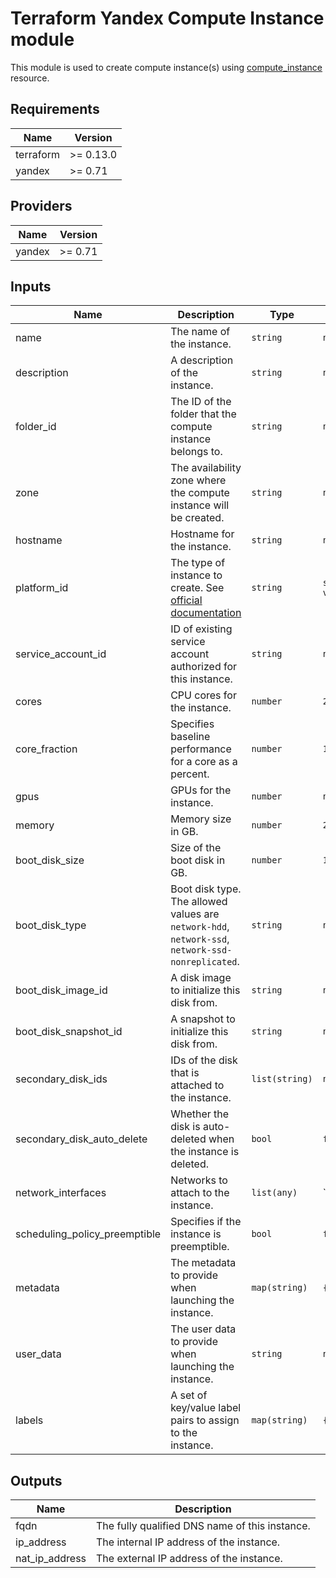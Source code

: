 # Terraform Yandex Compute Instance module

This module is used to create compute instance(s) using [compute_instance](https://registry.terraform.io/providers/yandex-cloud/yandex/latest/docs/resources/compute_instance) resource.

## Requirements

| Name      | Version   |
|-----------|-----------|
| terraform | >= 0.13.0 |
| yandex    | >= 0.71   |

## Providers

| Name   | Version   |
|--------|-----------|
| yandex | >= 0.71   |

## Inputs

| Name                            | Description                                                                                                                  | Type           | Default       | Required |
|---------------------------------|------------------------------------------------------------------------------------------------------------------------------|----------------|---------------|:--------:|
| name                            | The name of the instance.                                                                                                    | `string`       | `null`        | no       |
| description                     | A description of the instance.                                                                                               | `string`       | `null`        | no       |
| folder\_id                      | The ID of the folder that the compute instance belongs to.                                                                   | `string`       | `null`        | no       |
| zone                            | The availability zone where the compute instance will be created.                                                            | `string`       | `null`        | no       |
| hostname                        | Hostname for the instance.                                                                                                   | `string`       | `null`        | no       |
| platform\_id                    | The type of instance to create. See [official documentation](https://cloud.yandex.com/en/docs/compute/concepts/vm-platforms) | `string`       | `standard-v3` | no       |
| service\_account\_id            | ID of existing service account authorized for this instance.                                                                 | `string`       | `null`        | no       |
| cores                           | CPU cores for the instance.                                                                                                  | `number`       | `2`           | no       |
| core\_fraction                  | Specifies baseline performance for a core as a percent.                                                                      | `number`       | `100`         | no       |
| gpus                            | GPUs for the instance.                                                                                                       | `number`       | `null`        | no       |
| memory                          | Memory size in GB.                                                                                                           | `number`       | `2`           | no       |
| boot\_disk\_size                | Size of the boot disk in GB.                                                                                                 | `number`       | `10`          | no       |
| boot\_disk\_type                | Boot disk type. The allowed values are `network-hdd`, `network-ssd`, `network-ssd-nonreplicated`.                            | `string`       | `null`        | no       |
| boot\_disk\_image\_id           | A disk image to initialize this disk from.                                                                                   | `string`       | `null`        | yes      |
| boot\_disk\_snapshot\_id        | A snapshot to initialize this disk from.                                                                                     | `string`       | `null`        | no       |
| secondary\_disk\_ids            | IDs of the disk that is attached to the instance.                                                                            | `list(string)` | `null`        | no       |
| secondary\_disk\_auto\_delete   | Whether the disk is auto-deleted when the instance is deleted.                                                               | `bool`         | `false`       | no       |
| network\_interfaces             | Networks to attach to the instance.                                                                                          | `list(any)`    | ``            | yes      |
| scheduling\_policy\_preemptible | Specifies if the instance is preemptible.                                                                                    | `bool`         | `false`       | no       |
| metadata                        | The metadata to provide when launching the instance.                                                                         | `map(string)`  | `{}`          | no       |
| user\_data                      | The user data to provide when launching the instance.                                                                        | `string`       | `null`        | no       |
| labels                          | A set of key/value label pairs to assign to the instance.                                                                    | `map(string)`  | `{}`          | no       |

## Outputs

| Name             | Description                                    |
|------------------|------------------------------------------------|
| fqdn             | The fully qualified DNS name of this instance. |
| ip\_address      | The internal IP address of the instance.       |
| nat\_ip\_address | The external IP address of the instance.       |
